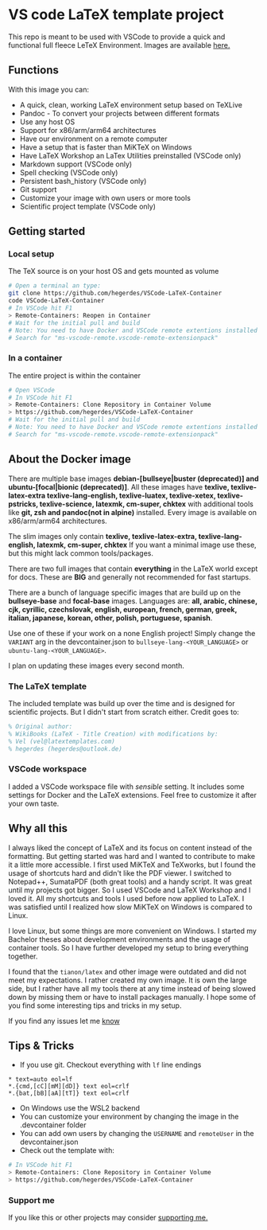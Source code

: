 # VS code LaTeX template project

This repo is meant to be used with VSCode to provide a quick and functional full fleece LeTeX Environment. Images are available [here.](https://hub.docker.com/r/hegerdes/vscode-latex)

## Functions
With this image you can:
 * A quick, clean, working LaTeX environment setup based on TeXLive
 * Pandoc - To convert your projects between different formats
 * Use any host OS
 * Support for x86/arm/arm64 architectures
 * Have our environment on a remote computer
 * Have a setup that is faster than MiKTeX on Windows
 * Have LaTeX Workshop an LaTex Utilities preinstalled (VSCode only)
 * Markdown support (VSCode only)
 * Spell checking (VSCode only)
 * Persistent bash_history (VSCode only)
 * Git support
 * Customize your image with own users or more tools
 * Scientific project template (VSCode only)


## Getting started
### Local setup 
The TeX source is on your host OS and gets mounted as volume
```bash
# Open a terminal an type:
git clone https://github.com/hegerdes/VSCode-LaTeX-Container
code VSCode-LaTeX-Container
# In VSCode hit F1
> Remote-Containers: Reopen in Container
# Wait for the initial pull and build
# Note: You need to have Docker and VSCode remote extentions installed
# Search for "ms-vscode-remote.vscode-remote-extensionpack"
```

### In a container
The entire project is within the container
```bash
# Open VSCode
# In VSCode hit F1
> Remote-Containers: Clone Repository in Container Volume
> https://github.com/hegerdes/VSCode-LaTeX-Container
# Wait for the initial pull and build
# Note: You need to have Docker and VSCode remote extentions installed
# Search for "ms-vscode-remote.vscode-remote-extensionpack"
```

## About the Docker image
There are multiple base images **debian-[bullseye|buster (deprecated)] and ubuntu-[focal|bionic (deprecated)]**. All these images have **texlive, texlive-latex-extra texlive-lang-english, texlive-luatex, texlive-xetex, texlive-pstricks, texlive-science, latexmk, cm-super, chktex** with additional tools like **git, zsh and pandoc(not in alpine)** installed. Every image is available on x86/arm/arm64 architectures.

The slim images only contain **texlive, texlive-latex-extra, texlive-lang-english, latexmk, cm-super, chktex**
If you want a minimal image use these, but this might lack common tools/packages.

There are two full images that contain **everything** in the LaTeX world except for docs. These are **BIG** and generally not recommended for fast startups.

There are a bunch of language specific images that are build up on the **bullseye-base** and **focal-base** images. Languages are: **all, arabic, chinese, cjk, cyrillic, czechslovak, english, european, french, german, greek, italian, japanese, korean, other, polish, portuguese, spanish**.

Use one of these if your work on a none English project! Simply change the `VARIANT` arg in the devcontainer.json to `bullseye-lang-<YOUR_LANGUAGE>` or `ubuntu-lang-<YOUR_LANGUAGE>`.

I plan on updating these images every second month.

### The LaTeX template
The included template was build up over the time and is designed for scientific projects. But I didn't start from scratch either. Credit goes to:
```LaTeX
% Original author:
% WikiBooks (LaTeX - Title Creation) with modifications by:
% Vel (vel@latextemplates.com)
% hegerdes (hegerdes@outlook.de)
```

### VSCode workspace
I added a VSCode workspace file with *sensible* setting. It includes some settings for Docker and the LaTeX extensions. Feel free to customize it after your own taste.

## Why all this
I always liked the concept of LaTeX and its focus on content instead of the formatting. But getting started was hard and I wanted to contribute to make it a little more accessible. I first used MiKTeX and TeXworks, but I found the usage of shortcuts hard and didn't like the PDF viewer. I switched to Notepad++, SumataPDF (both great tools) and a handy script. It was great until my projects got bigger. So I used VSCode and LaTeX Workshop and I loved it. All my shortcuts and tools I used before now applied to LaTeX. I was satisfied until I realized how slow MiKTeX on Windows is compared to Linux.

I love Linux, but some things are more convenient on Windows. I started my Bachelor theses about development environments and the usage of container tools. So I have further developed my setup to bring everything together.

I found that the `tianon/latex` and other image were outdated and did not meet my expectations. I rather created my own image. It is own the large side, but I rather have all my tools there at any time instead of being slowed down by missing them or have to install packages manually. I hope some of you find some interesting tips and tricks in my setup.


If you find any issues let me [know](https://github.com/hegerdes/VSCode-LaTeX-Container/issues)

## Tips & Tricks
 * If you use git. Checkout everything with `lf` line endings
```text
* text=auto eol=lf
*.{cmd,[cC][mM][dD]} text eol=crlf
*.{bat,[bB][aA][tT]} text eol=crlf
```
 * On Windows use the WSL2 backend
 * You can customize your environment by changing the image in the .devcontainer folder
 * You can add own users by changing the `USERNAME` and `remoteUser` in the devcontainer.json
 * Check out the template with:
```bash
# In VSCode hit F1
> Remote-Containers: Clone Repository in Container Volume
> https://github.com/hegerdes/VSCode-LaTeX-Container
```

### Support me
If you like this or other projects may consider [supporting me.](https://paypal.me/hegerdes?locale.x=de_DE)
